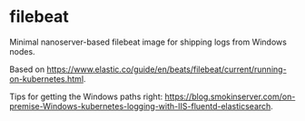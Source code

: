 # filebeat

Minimal nanoserver-based filebeat image for shipping logs from Windows nodes.

Based on https://www.elastic.co/guide/en/beats/filebeat/current/running-on-kubernetes.html.

Tips for getting the Windows paths right: https://blog.smokinserver.com/on-premise-Windows-kubernetes-logging-with-IIS-fluentd-elasticsearch.